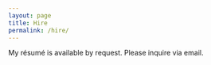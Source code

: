 ```yaml
---
layout: page
title: Hire
permalink: /hire/
---
```


My résumé is available by request.  Please inquire <a class="mailto" data-email="aGlyZUBiZW5qYW1pbm9ha2VzLmNvbQ==">via email</a>.

<script>
  (function () {
    var i, links, link, email;

    links = document.getElementsByClassName('mailto');

    for (i = 0; i < links.length; i++) {
      link = links[i];
      email = atob(link.getAttribute('data-email'));
      link.setAttribute('href', 'mailto:' + email);
    }
  }());
</script>
